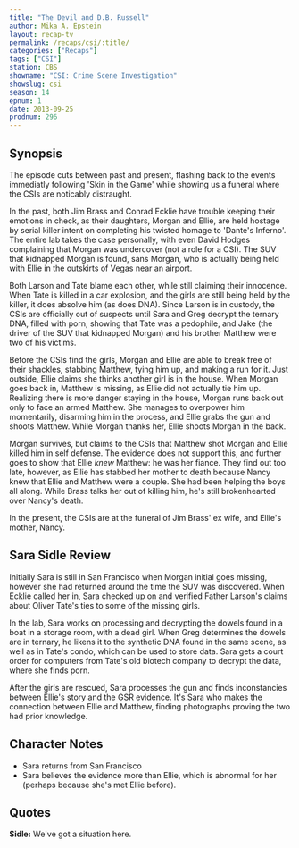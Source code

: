 ```yaml
---
title: "The Devil and D.B. Russell"
author: Mika A. Epstein
layout: recap-tv
permalink: /recaps/csi/:title/
categories: ["Recaps"]
tags: ["CSI"]
station: CBS
showname: "CSI: Crime Scene Investigation"
showslug: csi
season: 14  
epnum: 1  
date: 2013-09-25
prodnum: 296  
---
```


## Synopsis

The episode cuts between past and present, flashing back to the events immediatly following 'Skin in the Game' while showing us a funeral where the CSIs are noticably distraught. 

In the past, both Jim Brass and Conrad Ecklie have trouble keeping their emotions in check, as their daughters, Morgan and Ellie, are held hostage by serial killer intent on completing his twisted homage to 'Dante's Inferno'. The entire lab takes the case personally, with even David Hodges complaining that Morgan was undercover (not a role for a CSI). The SUV that kidnapped Morgan is found, sans Morgan, who is actually being held with Ellie in the outskirts of Vegas near an airport. 

Both Larson and Tate blame each other, while still claiming their innocence. When Tate is killed in a car explosion, and the girls are still being held by the killer, it does absolve him (as does DNA). Since Larson is in custody, the CSIs are officially out of suspects until Sara and Greg decrypt the ternary DNA, filled with porn, showing that Tate was a pedophile, and Jake (the driver of the SUV that kidnapped Morgan) and his brother Matthew were two of his victims.

Before the CSIs find the girls, Morgan and Ellie are able to break free of their shackles, stabbing Matthew, tying him up, and making a run for it. Just outside, Ellie claims she thinks another girl is in the house. When Morgan goes back in, Matthew is missing, as Ellie did not actually tie him up. Realizing there is more danger staying in the house, Morgan runs back out only to face an armed Matthew. She manages to overpower him momentarily, disarming him in the process, and Ellie grabs the gun and shoots Matthew. While Morgan thanks her, Ellie shoots Morgan in the back.

Morgan survives, but claims to the CSIs that Matthew shot Morgan and Ellie killed him in self defense. The evidence does not support this, and further goes to show that Ellie *knew* Matthew: he was her fiance. They find out too late, however, as Ellie has stabbed her mother to death because Nancy knew that Ellie and Matthew were a couple. She had been helping the boys all along. While Brass talks her out of killing him, he's still brokenhearted over Nancy's death.

In the present, the CSIs are at the funeral of Jim Brass' ex wife, and Ellie's mother, Nancy.

## Sara Sidle Review

Initially Sara is still in San Francisco when Morgan initial goes missing, however she had returned around the time the SUV was discovered. When Ecklie called her in, Sara checked up on and verified Father Larson's claims about Oliver Tate's ties to some of the missing girls.

In the lab, Sara works on processing and decrypting the dowels found in a boat in a storage room, with a dead girl. When Greg determines the dowels are in ternary, he likens it to the synthetic DNA found in the same scene, as well as in Tate's condo, which can be used to store data. Sara gets a court order for computers from Tate's old biotech company to decrypt the data, where she finds porn.

After the girls are rescued, Sara processes the gun and finds inconstancies between Ellie's story and the GSR evidence. It's Sara who makes the connection between Ellie and Matthew, finding photographs proving the two had prior knowledge.

## Character Notes

* Sara returns from San Francisco  
* Sara believes the evidence more than Ellie, which is abnormal for her (perhaps because she's met Ellie before).

## Quotes

**Sidle:** We've got a situation here.


